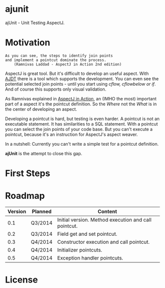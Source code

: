 ajunit
======

ajUnit - Unit Testing AspectJ.

Motivation
==========

    As you can see, the steps to identify join points 
    and implement a pointcut dominate the process.
        (Ramnivas Laddad - AspectJ in Action 2nd edition)


AspectJ is great tool. But it's difficult to develop an useful aspect. With [AJDT](http://www.eclipse.org/ajdt/) there is a tool which supports the development.
You can even see the potential selected join points - until you start using _cflow, cflowbelow or if_. And of course this supports only visual validation.

As Ramnivas explained in [AspectJ in Action](http://www.manning.com/laddad2/), an (IMHO the most) important part of a aspect it's the pointcut definition. 
So the _Where_ not the _What_ is in the center of developing an aspect.

Developing a pointcut is hard, but testing is even harder. A pointcut is not an executable statement. It has similarities to a SQL statement.
With a pointcut you can select the join points of your code base. But you can't execute a pointcut, because it's an instruction for AspectJ's aspect weaver.

In a nutshell: Currently you can't write a simple test for a pointcut definition.

**ajUnit** is the attempt to close this gap.


First Steps
===========


Roadmap
=======

Version | Planned | Content
------- | ------- | -------------------------------------------------
0.1     | Q3/2014 | Initial version. Method execution and call pointcut.
0.2     | Q3/2014 | Field get and set pointcut. 
0.3     | Q4/2014 | Constructor execution and call pointcut.  
0.4     | Q4/2014 | Initializer pointcuts.  
0.5     | Q4/2014 | Exception handler pointcuts.  


License
=======
